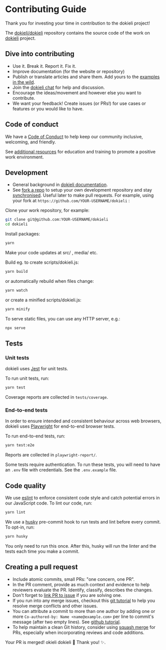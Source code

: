 # Contributing Guide

Thank you for investing your time in contribution to the dokieli project!

The [dokieli/dokieli](https://github.com/dokieli/dokieli) repository
contains the source code of the work on [dokieli](https://dokie.li/) project.

## Dive into contributing

* Use it. Break it. Report it. Fix it.
* Improve documentation (for the website or repository)
* Publish or translate articles and share them. Add yours to the [examples in the wild](https://github.com/dokieli/dokieli/wiki#examples-in-the-wild).
* Join the [dokieli chat](https://matrix.to/#/#linkeddata_dokieli:gitter.im) for help and discussion.
* Encourage the ideas/movement and however else you want to contribute.
* We want your feedback! Create issues (or PRs!) for use cases or features or you would like to have.

## Code of conduct

We have a [Code of Conduct](CODE-OF-CONDUCT.md) to help keep our community
inclusive, welcoming, and friendly.

See [additional
resources](https://www.w3.org/about/positive-work-environment/#Education) for
education and training to promote a positive work environment.

## Development

* General background in [dokieli documentation](https://dokie.li/docs).
* See [fork a repo](https://help.github.com/articles/fork-a-repo/) to setup
your own development repository and stay
[synchronised](https://help.github.com/articles/syncing-a-fork). Useful later
to make pull requests. For example, using your fork at `https://github.com/YOUR-USERNAME/dokieli` :

Clone your work repository, for example:

```sh
git clone git@github.com:YOUR-USERNAME/dokieli
cd dokieli
```

Install packages:

```sh
yarn
```

Make your code updates at src/ , media/ etc.

Build eg. to create scripts/dokieli.js:

```sh
yarn build
```

or automatically rebuild when files change:

```sh
yarn watch
```

or create a minified scripts/dokieli.js:

```sh
yarn minify
```

To serve static files, you can use any HTTP server, e.g.:

```sh
npx serve
```

## Tests

### Unit tests

dokieli uses [Jest](https://jestjs.io/) for unit tests. 

To run unit tests, run:

```sh
yarn test
```

Coverage reports are collected in `tests/coverage`.

### End-to-end tests

In order to ensure intended and consistent behaviour across web browsers, dokieli uses [Playwright](https://playwright.dev/) for end-to-end browser tests.

To run end-to-end tests, run:

```sh
yarn test:e2e
```

Reports are collected in `playwright-report/`.

Some tests require authentication. To run these tests, you will need to have an `.env` file with credentials. See the `.env.example` file.

## Code quality

We use [eslint](https://eslint.org/) to enforce consistent code style and catch potential errors in our JavaScript code. To lint our code, run:

```sh
yarn lint
```

We use a [husky](https://typicode.github.io/husky) pre-commit hook to run tests and lint before every commit. To opt-in, run:

```sh
yarn husky
```

You only need to run this once. After this, husky will run the linter and the tests each time you make a commit.

## Creating a pull request

* Include atomic commits, small PRs: "one concern, one PR".
* In the PR comment, provide as much context and evidence to help reviewers
  evaluate the PR. Identify, classify, describes the changes.
* Don't forget to [link PR to
  issue](https://docs.github.com/en/issues/tracking-your-work-with-issues/linking-a-pull-request-to-an-issue)
  if you are solving one.
* If you run into any merge issues, checkout this [git
  tutorial](https://lab.github.com/githubtraining/managing-merge-conflicts) to
  help you resolve merge conflicts and other issues.
* You can attribute a commit to more than one author by adding one or more
  `Co-authored-by: Name <name@example.com>` per line to commit's message
  (after two empty lines). See [github
  tutorial](https://docs.github.com/en/pull-requests/committing-changes-to-your-project/creating-and-editing-commits/creating-a-commit-with-multiple-authors).
* To help maintain a clean Git history, consider using [squash
  merge](https://docs.github.com/en/repositories/configuring-branches-and-merges-in-your-repository/configuring-pull-request-merges/about-merge-methods-on-github#squashing-your-merge-commits)
  for PRs, especially when incorporating reviews and code additions.

Your PR is merged! okieli dokieli :tada: Thank you! :sparkles:.
